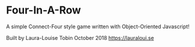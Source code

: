 # Four-In-A-Row

A simple Connect-Four style game written with Object-Oriented Javascript!


Built by Laura-Louise Tobin
October 2018
https://lauraloui.se
